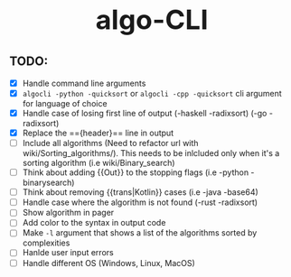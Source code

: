 <h1 align="center" style="font-size: 3rem;">
algo-CLI
</h1>

## TODO:

- [x] Handle command line arguments
- [x] `algocli -python -quicksort` or `algocli -cpp -quicksort` cli argument for language of choice
- [x] Handle case of losing first line of output (-haskell -radixsort) (-go -radixsort)
- [x] Replace the =={header}== line in output
- [ ] Include all algorithms (Need to refactor url with wiki/Sorting_algorithms/<sort>). This needs to be inlcluded only when it's a sorting algorithm (i.e wiki/Binary_search)
- [ ] Think about adding {{Out}} to the stopping flags (i.e -python -binarysearch)
- [ ] Think about removing {{trans|Kotlin}} cases (i.e -java -base64)
- [ ] Handle case where the algorithm is not found (-rust -radixsort)
- [ ] Show algorithm in pager
- [ ] Add color to the syntax in output code
- [ ] Make `-l` argument that shows a list of the algorithms sorted by complexities
- [ ] Hanlde user input errors
- [ ] Handle different OS (Windows, Linux, MacOS)
